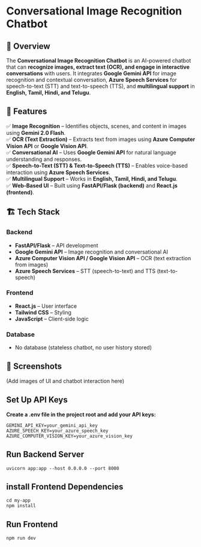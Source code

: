 # Conversational Image Recognition Chatbot  

## 📌 Overview  
The **Conversational Image Recognition Chatbot** is an AI-powered chatbot that can **recognize images, extract text (OCR), and engage in interactive conversations** with users. It integrates **Google Gemini API** for image recognition and contextual conversation, **Azure Speech Services** for speech-to-text (STT) and text-to-speech (TTS), and **multilingual support** in **English, Tamil, Hindi, and Telugu**.  

## 🚀 Features  
✅ **Image Recognition** – Identifies objects, scenes, and content in images using **Gemini 2.0 Flash**.  
✅ **OCR (Text Extraction)** – Extracts text from images using **Azure Computer Vision API** or **Google Vision API**.  
✅ **Conversational AI** – Uses **Google Gemini API** for natural language understanding and responses.  
✅ **Speech-to-Text (STT) & Text-to-Speech (TTS)** – Enables voice-based interaction using **Azure Speech Services**.  
✅ **Multilingual Support** – Works in **English, Tamil, Hindi, and Telugu**.  
✅ **Web-Based UI** – Built using **FastAPI/Flask (backend)** and **React.js (frontend)**.  

## 🏗️ Tech Stack  
### **Backend**  
- **FastAPI/Flask** – API development  
- **Google Gemini API** – Image recognition and conversational AI  
- **Azure Computer Vision API / Google Vision API** – OCR (text extraction from images)  
- **Azure Speech Services** – STT (speech-to-text) and TTS (text-to-speech)   

### **Frontend**  
- **React.js** – User interface  
- **Tailwind CSS** – Styling  
- **JavaScript** – Client-side logic  

### **Database**  
- No database (stateless chatbot, no user history stored)  

## 📸 Screenshots  
(Add images of UI and chatbot interaction here)  

## Set Up API Keys
**Create a .env file in the project root and add your API keys:**
```
GEMINI_API_KEY=your_gemini_api_key
AZURE_SPEECH_KEY=your_azure_speech_key
AZURE_COMPUTER_VISION_KEY=your_azure_vision_key
```

## Run Backend Server
```
uvicorn app:app --host 0.0.0.0 --port 8000
```
## install Frontend Dependencies
```
cd my-app
npm install
```

##  Run Frontend
```
npm run dev
```
  
